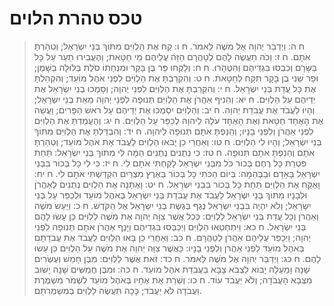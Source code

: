 # טכס טהרת הלוים

> ח ה: וַיְדַבֵּר יְהוָה אֶל מֹשֶׁה לֵּאמֹר.
> ח ו: קַח אֶת הַלְוִיִּם מִתּוֹךְ בְּנֵי יִשְׂרָאֵל; וְטִהַרְתָּ אֹתָם.
> ח ז: וְכֹה תַעֲשֶׂה לָהֶם לְטַהֲרָם הַזֵּה עֲלֵיהֶם מֵי חַטָּאת; וְהֶעֱבִירוּ תַעַר עַל כָּל בְּשָׂרָם וְכִבְּסוּ בִגְדֵיהֶם וְהִטֶּהָרוּ.
> ח ח: וְלָקְחוּ פַּר בֶּן בָּקָר וּמִנְחָתוֹ סֹלֶת בְּלוּלָה בַשָּׁמֶן; וּפַר שֵׁנִי בֶן בָּקָר תִּקַּח לְחַטָּאת.
> ח ט: וְהִקְרַבְתָּ אֶת הַלְוִיִּם לִפְנֵי אֹהֶל מוֹעֵד; וְהִקְהַלְתָּ אֶת כָּל עֲדַת בְּנֵי יִשְׂרָאֵל.
> ח י: וְהִקְרַבְתָּ אֶת הַלְוִיִּם לִפְנֵי יְהוָה; וְסָמְכוּ בְנֵי יִשְׂרָאֵל אֶת יְדֵיהֶם עַל הַלְוִיִּם.
> ח יא: וְהֵנִיף אַהֲרֹן אֶת הַלְוִיִּם תְּנוּפָה לִפְנֵי יְהוָה מֵאֵת בְּנֵי יִשְׂרָאֵל; וְהָיוּ לַעֲבֹד אֶת עֲבֹדַת יְהוָה.
> ח יב: וְהַלְוִיִּם יִסְמְכוּ אֶת יְדֵיהֶם עַל רֹאשׁ הַפָּרִים; וַעֲשֵׂה אֶת הָאֶחָד חַטָּאת וְאֶת הָאֶחָד עֹלָה לַיהוָה לְכַפֵּר עַל הַלְוִיִּם.
> ח יג: וְהַעֲמַדְתָּ אֶת הַלְוִיִּם לִפְנֵי אַהֲרֹן וְלִפְנֵי בָנָיו; וְהֵנַפְתָּ אֹתָם תְּנוּפָה לַיהוָה.
> ח יד: וְהִבְדַּלְתָּ אֶת הַלְוִיִּם מִתּוֹךְ בְּנֵי יִשְׂרָאֵל; וְהָיוּ לִי הַלְוִיִּם.
> ח טו: וְאַחֲרֵי כֵן יָבֹאוּ הַלְוִיִּם לַעֲבֹד אֶת אֹהֶל מוֹעֵד; וְטִהַרְתָּ אֹתָם וְהֵנַפְתָּ אֹתָם תְּנוּפָה.
> ח טז: כִּי נְתֻנִים נְתֻנִים הֵמָּה לִי מִתּוֹךְ בְּנֵי יִשְׂרָאֵל:  תַּחַת פִּטְרַת כָּל רֶחֶם בְּכוֹר כֹּל מִבְּנֵי יִשְׂרָאֵל לָקַחְתִּי אֹתָם לִי.
> ח יז: כִּי לִי כָל בְּכוֹר בִּבְנֵי יִשְׂרָאֵל בָּאָדָם וּבַבְּהֵמָה:  בְּיוֹם הַכֹּתִי כָל בְּכוֹר בְּאֶרֶץ מִצְרַיִם הִקְדַּשְׁתִּי אֹתָם לִי.
> ח יח: וָאֶקַּח אֶת הַלְוִיִּם תַּחַת כָּל בְּכוֹר בִּבְנֵי יִשְׂרָאֵל.
> ח יט: וָאֶתְּנָה אֶת הַלְוִיִּם נְתֻנִים לְאַהֲרֹן וּלְבָנָיו מִתּוֹךְ בְּנֵי יִשְׂרָאֵל לַעֲבֹד אֶת עֲבֹדַת בְּנֵי יִשְׂרָאֵל בְּאֹהֶל מוֹעֵד וּלְכַפֵּר עַל בְּנֵי יִשְׂרָאֵל; וְלֹא יִהְיֶה בִּבְנֵי יִשְׂרָאֵל נֶגֶף בְּגֶשֶׁת בְּנֵי יִשְׂרָאֵל אֶל הַקֹּדֶשׁ.
> ח כ: וַיַּעַשׂ מֹשֶׁה וְאַהֲרֹן וְכָל עֲדַת בְּנֵי יִשְׂרָאֵל לַלְוִיִּם:  כְּכֹל אֲשֶׁר צִוָּה יְהוָה אֶת מֹשֶׁה לַלְוִיִּם כֵּן עָשׂוּ לָהֶם בְּנֵי יִשְׂרָאֵל.
> ח כא: וַיִּתְחַטְּאוּ הַלְוִיִּם וַיְכַבְּסוּ בִּגְדֵיהֶם וַיָּנֶף אַהֲרֹן אֹתָם תְּנוּפָה לִפְנֵי יְהוָה; וַיְכַפֵּר עֲלֵיהֶם אַהֲרֹן לְטַהֲרָם.
> ח כב: וְאַחֲרֵי כֵן בָּאוּ הַלְוִיִּם לַעֲבֹד אֶת עֲבֹדָתָם בְּאֹהֶל מוֹעֵד לִפְנֵי אַהֲרֹן וְלִפְנֵי בָנָיו:  כַּאֲשֶׁר צִוָּה יְהוָה אֶת מֹשֶׁה עַל הַלְוִיִּם כֵּן עָשׂוּ לָהֶם.
> ח כג: וַיְדַבֵּר יְהוָה אֶל מֹשֶׁה לֵּאמֹר.
> ח כד: זֹאת אֲשֶׁר לַלְוִיִּם:  מִבֶּן חָמֵשׁ וְעֶשְׂרִים שָׁנָה וָמַעְלָה יָבוֹא לִצְבֹא צָבָא בַּעֲבֹדַת אֹהֶל מוֹעֵד.
> ח כה: וּמִבֶּן חֲמִשִּׁים שָׁנָה יָשׁוּב מִצְּבָא הָעֲבֹדָה; וְלֹא יַעֲבֹד עוֹד.
> ח כו: וְשֵׁרֵת אֶת אֶחָיו בְּאֹהֶל מוֹעֵד לִשְׁמֹר מִשְׁמֶרֶת וַעֲבֹדָה לֹא יַעֲבֹד; כָּכָה תַּעֲשֶׂה לַלְוִיִּם בְּמִשְׁמְרֹתָם. 
 

